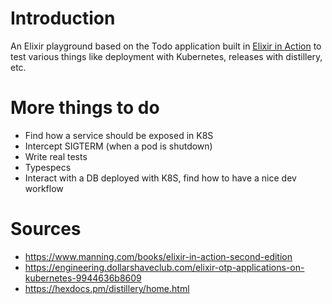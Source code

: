 # Introduction

An Elixir playground based on the Todo application built in [Elixir in Action](https://www.manning.com/books/elixir-in-action-second-edition) to test various things like deployment with Kubernetes, releases with distillery, etc.

# More things to do

- Find how a service should be exposed in K8S
- Intercept SIGTERM (when a pod is shutdown)
- Write real tests
- Typespecs
- Interact with a DB deployed with K8S, find how to have a nice dev workflow

# Sources

- https://www.manning.com/books/elixir-in-action-second-edition
- https://engineering.dollarshaveclub.com/elixir-otp-applications-on-kubernetes-9944636b8609
- https://hexdocs.pm/distillery/home.html
